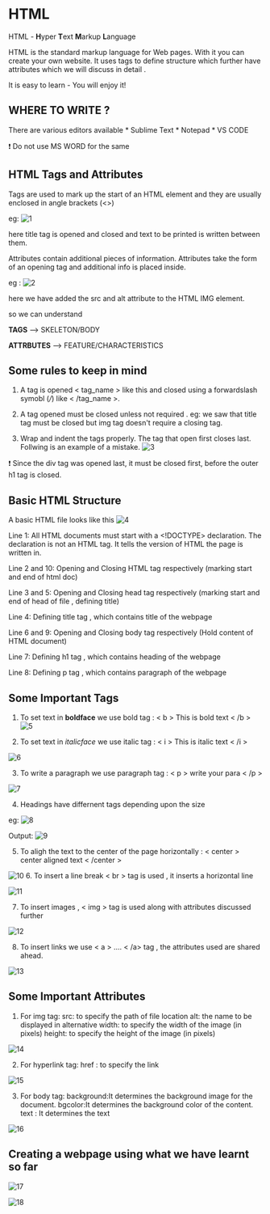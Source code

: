 # HTML 

HTML - **H**yper **T**ext **M**arkup **L**anguage

HTML is the standard markup language for Web pages. With it you can create your own website. It uses tags to define structure which further have attributes which we will discuss in detail .

It is easy to learn - You will enjoy it!



## WHERE TO WRITE ?

 There are various editors available
    * Sublime Text
    * Notepad
    * VS CODE

:exclamation: Do not use MS WORD for the same

## HTML Tags and Attributes

Tags are used to mark up the start of an HTML element and they are usually enclosed in angle brackets (<>)

eg: ![1](https://cdo-curriculum.s3.amazonaws.com/media/uploads/html_element.png)

here title tag is opened and closed and text to be printed is written between them.

Attributes contain additional pieces of information. Attributes take the form of an opening tag and additional info is placed inside.

eg : ![2](https://dotnettutorials.net/wp-content/uploads/2021/10/word-image-115.png)

here we have added the src and alt attribute to the HTML IMG element.

so we can understand 

**TAGS** --> SKELETON/BODY 

**ATTRBUTES** --> FEATURE/CHARACTERISTICS


## Some rules to keep in mind

1. A tag is opened < tag_name > like this and closed using a forwardslash symobl (*/*) like < /tag_name >.

2. A tag opened must be closed unless not required . eg: we saw that title tag must be closed but img tag doesn't require a closing tag.

3. Wrap and indent the tags properly. The tag that open first closes last. Follwing is an example of a mistake.
![3](https://clearlydecoded.com/assets/images/posts/2017-09-04-anatomy-of-html-tag/close-opened-tags-first.png)

:exclamation: Since the div tag was opened last, it must be closed first, before the outer h1 tag is closed.

## Basic HTML Structure

A basic HTML file looks like this
![4](https://media.geeksforgeeks.org/wp-content/cdn-uploads/20220401160946/HTML-Basic-Format.png)

Line 1: All HTML documents must start with a <!DOCTYPE> declaration.
The declaration is not an HTML tag. It tells the version of HTML the page is written in.

Line 2 and 10: Opening and Closing HTML tag respectively (marking start and end of html doc)

Line 3 and 5:  Opening and Closing head tag respectively (marking start and end of head of file , defining title)

Line 4: Defining title tag , which contains title of the webpage

Line 6 and 9:  Opening and Closing body tag respectively (Hold content of HTML document)

Line 7: Defining h1 tag , which contains heading of the webpage

Line 8: Defining p tag , which contains paragraph of the webpage

## Some Important Tags 

1. To set text in **boldface** we use bold tag : < b > This is bold text < /b >
![5](https://www.includehelp.com/html/images/b-tag-output.jpg)

2. To set text in _italicface_ we use italic tag : < i > This is italic text < /i >

![6](https://www.roseindia.net/tutorialfiles/31298.htmlItalic.jpg)

3. To write a paragraph we use paragraph tag : < p > write your para < /p >

![7](https://developer.mozilla.org/en-US/docs/Learn/Getting_started_with_the_web/HTML_basics/grumpy-cat-small.png)

4. Headings have differnent tags depending upon the size 

eg: ![8](http://mason.gmu.edu/~smeruva/headings_snp.JPG)

Output: ![9](https://www.tutorialrepublic.com/lib/images/html/html-headings.png)

5. To aligh the text to the center of the page horizontally : < center > center aligned text < /center >

![10](https://i.ytimg.com/vi/1We9uDMDFQ8/maxresdefault.jpg)
6. To insert a line break < br > tag is used , it inserts a horizontal line

![11](https://www.w3docs.com/uploads/media/default/0001/01/83395ae551d92691b4319c507197339031f32414.png)

7. To insert images , < img > tag is used along with attributes discussed further

![12](https://cdo-curriculum.s3.amazonaws.com/media/uploads/img_tag.png)

8. To insert links we use < a > .... < /a> tag , the attributes used are shared ahead.

![13](https://pbs.twimg.com/media/FGdoueBUcAIqNef?format=jpg&name=900x900)


## Some Important Attributes

1. For img tag:
    src: to specify the path of file location
    alt: the name to be displayed in alternative
    width: to specify the width of the image (in pixels)
    height: to specify the height of the image (in pixels)

![14](https://cdo-curriculum.s3.amazonaws.com/media/uploads/img_tag.png)

2. For hyperlink tag:
    href : to specify the link 

![15](https://qph.cf2.quoracdn.net/main-qimg-ac4b8105b4a26a3a65490aae4504a1bc)

3. For body tag:
    background:It determines the background image for the document.
    bgcolor:It determines the background color of the content.
    text : It determines the text

![16](https://sapnesakar.com/HTML/lesson_03/Html_Body_Attribute.png)

## Creating a webpage using what we have learnt so far

![17](code.jpg)

![18](out3.jpg)
